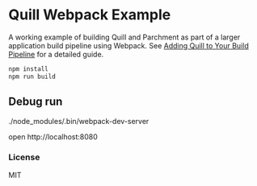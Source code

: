 # Quill Webpack Example

A working example of building Quill and Parchment as part of a larger application build pipeline using Webpack. See [Adding Quill to Your Build Pipeline](https://quilljs.com/guides/adding-quill-to-your-build-pipeline) for a detailed guide.

```bash
npm install
npm run build
```

## Debug run
./node_modules/.bin/webpack-dev-server

open http://localhost:8080 

### License

MIT
